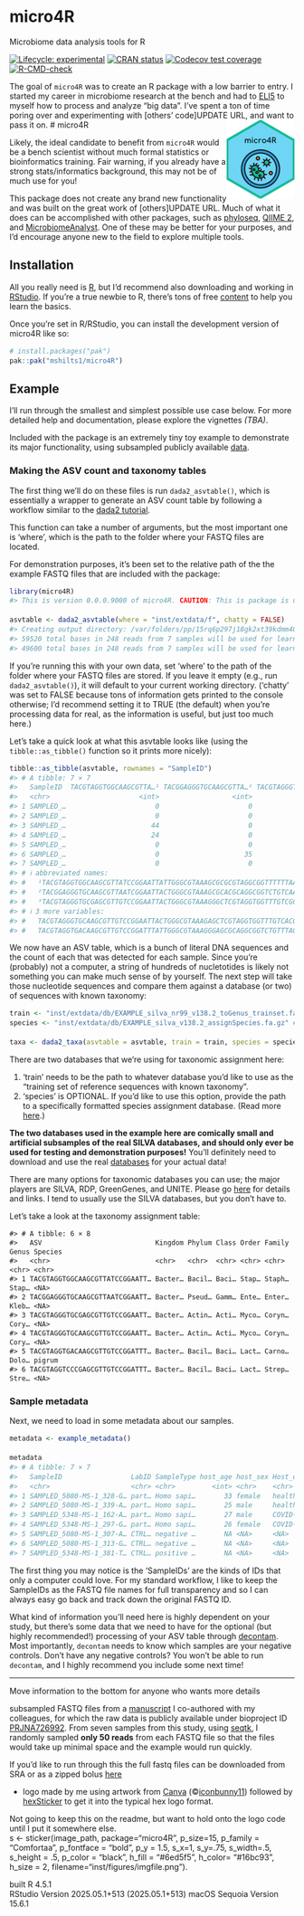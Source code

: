 
<!-- README.md is generated from README.Rmd. Please edit that file -->

# micro4R

Microbiome data analysis tools for R

<!-- badges: start -->

[![Lifecycle:
experimental](https://img.shields.io/badge/lifecycle-experimental-orange.svg)](https://lifecycle.r-lib.org/articles/stages.html#experimental)
[![CRAN
status](https://www.r-pkg.org/badges/version/micro4R)](https://CRAN.R-project.org/)
[![Codecov test
coverage](https://codecov.io/gh/mshilts1/micro4R/graph/badge.svg)](https://app.codecov.io/gh/mshilts1/micro4R)
[![R-CMD-check](https://github.com/mshilts1/micro4R/actions/workflows/R-CMD-check.yaml/badge.svg)](https://github.com/mshilts1/micro4R/actions/workflows/R-CMD-check.yaml)
<!-- badges: end -->

The goal of `micro4R` was to create an R package with a low barrier to
entry. I started my career in microbiome research at the bench and had
to
[ELI5](https://media0.giphy.com/media/v1.Y2lkPTc5MGI3NjExY3hrYzg1a2I2eGtuNWIwYTRqNDMzNGE0cWlkNGE5OXB4ZHV1YXY4dCZlcD12MV9pbnRlcm5hbF9naWZfYnlfaWQmY3Q9Zw/WsNbxuFkLi3IuGI9NU/giphy.gif)
to myself how to process and analyze “big data”. I’ve spent a ton of
time poring over and experimenting with \[others’ code\]UPDATE URL, and
want to pass it on. \# micro4R
<a href="https://mshilts1.github.io/micro4R/"><img src="man/figures/logo.png" align="right" height="139" alt="micro4R website" /></a>

Likely, the ideal candidate to benefit from `micro4R` would be a bench
scientist without much formal statistics or bioinformatics training.
Fair warning, if you already have a strong stats/informatics background,
this may not be of much use for you!

This package does not create any brand new functionality and was built
on the great work of \[others\]UPDATE URL. Much of what it does can be
accomplished with other packages, such as
[phyloseq](https://bioconductor.org/packages/release/bioc/html/phyloseq.html),
[QIIME 2](https://qiime2.org), and
[MicrobiomeAnalyst](https://www.microbiomeanalyst.ca). One of these may
be better for your purposes, and I’d encourage anyone new to the field
to explore multiple tools.

## Installation

All you really need is [R](https://cran.rstudio.com), but I’d recommend
also downloading and working in
[RStudio](https://posit.co/download/rstudio-desktop/). If you’re a true
newbie to R, there’s tons of free
[content](https://www.reddit.com/user/jjkraker/comments/zfhe1e/i_want_to_learn_basics_of_r_if_so_heres_a_reading/)
to help you learn the basics.

Once you’re set in R/RStudio, you can install the development version of
micro4R like so:

``` r
# install.packages("pak")
pak::pak("mshilts1/micro4R")
```

## Example

I’ll run through the smallest and simplest possible use case below. For
more detailed help and documentation, please explore the vignettes
*(TBA)*.

Included with the package is an extremely tiny toy example to
demonstrate its major functionality, using subsampled publicly available
[data](https://www.ncbi.nlm.nih.gov/bioproject/PRJNA726992).

### Making the ASV count and taxonomy tables

The first thing we’ll do on these files is run `dada2_asvtable()`, which
is essentially a wrapper to generate an ASV count table by following a
workflow similar to the [dada2
tutorial](https://benjjneb.github.io/dada2/tutorial.html).

This function can take a number of arguments, but the most important one
is ‘where’, which is the path to the folder where your FASTQ files are
located.

For demonstration purposes, it’s been set to the relative path of the
the example FASTQ files that are included with the package:

``` r
library(micro4R)
#> This is version 0.0.0.9000 of micro4R. CAUTION: This is package is under active development and its functions may change at any time, without warning! Please visit https://github.com/mshilts1/micro4R to see recent changes.

asvtable <- dada2_asvtable(where = "inst/extdata/f", chatty = FALSE)
#> Creating output directory: /var/folders/pp/15rq6p297j18gk2xt39kdmm40000gp/T//RtmpKfiPRU/dada2_out/filtered
#> 59520 total bases in 248 reads from 7 samples will be used for learning the error rates.
#> 49600 total bases in 248 reads from 7 samples will be used for learning the error rates.
```

If you’re running this with your own data, set ‘where’ to the path of
the folder where your FASTQ files are stored. If you leave it empty
(e.g., run `dada2_asvtable()`), it will default to your current working
directory. (‘chatty’ was set to FALSE because tons of information gets
printed to the console otherwise; I’d recommend setting it to TRUE (the
default) when you’re processing data for real, as the information is
useful, but just too much here.)

Let’s take a quick look at what this asvtable looks like (using the
`tibble::as_tibble()` function so it prints more nicely):

``` r
tibble::as_tibble(asvtable, rownames = "SampleID")
#> # A tibble: 7 × 7
#>   SampleID  TACGTAGGTGGCAAGCGTTA…¹ TACGGAGGGTGCAAGCGTTA…² TACGTAGGGTGCGAGCGTTG…³
#>   <chr>                      <int>                  <int>                  <int>
#> 1 SAMPLED_…                      0                      0                      0
#> 2 SAMPLED_…                      0                      0                      0
#> 3 SAMPLED_…                     44                      0                      0
#> 4 SAMPLED_…                     24                      0                      0
#> 5 SAMPLED_…                      0                      0                     12
#> 6 SAMPLED_…                      0                     35                      6
#> 7 SAMPLED_…                      0                      0                      0
#> # ℹ abbreviated names:
#> #   ¹​TACGTAGGTGGCAAGCGTTATCCGGAATTATTGGGCGTAAAGCGCGCGTAGGCGGTTTTTTAAGTCTGATGTGAAAGCCCACGGCTCAACCGTGGAGGGTCATTGGAAACTGGAAAACTTGAGTGCAGAAGAGGAAAGTGGAATTCCATGTGTAGCGGTGAAATGCGCAGAGATATGGAGGAACACCAGTGGCGAAGGCGACTTTCTGGTCTGTAACTGACGCTGATGTGCGAAAGCGTGGGGATCAAACAGG,
#> #   ²​TACGGAGGGTGCAAGCGTTAATCGGAATTACTGGGCGTAAAGCGCACGCAGGCGGTCTGTCAAGTCGGATGTGAAATCCCCGGGCTCAACCTGGGAACTGCATTCGAAACTGGCAGGCTAGAGTCTTGTAGAGGGGGGTAGAATTCCAGGTGTAGCGGTGAAATGCGTAGAGATCTGGAGGAATACCGGTGGCGAAGGCGGCCCCCTGGACAAAGACTGACGCTCAGGTGCGAAAGCGTGGGGAGCAAACAGG,
#> #   ³​TACGTAGGGTGCGAGCGTTGTCCGGAATTACTGGGCGTAAAGGGCTCGTAGGTGGTTTGTCGCGTCGTCTGTGAAATTCTGGGGCTTAACTCCGGGCGTGCAGGCGATACGGGCATAACTTGAGTGCTGTAGGGGTAACTGGAATTCCTGGTGTAGCGGTGAAATGCGCAGATATCAGGAGGAACACCGATGGCGAAGGCAGGTTACTGGGCAGTTACTGACGCTGAGGAGCGAAAGCATGGGTAGCGAACAGG
#> # ℹ 3 more variables:
#> #   TACGTAGGGTGCAAGCGTTGTCCGGAATTACTGGGCGTAAAGAGCTCGTAGGTGGTTTGTCACGTCGTCTGTGAAATTCCACAGCTTAACTGTGGGCGTGCAGGCGATACGGGCTGACTTGAGTACTGTAGGGGTAACTGGAATTCCTGGTGTAGCGGTGAAATGCGCAGATATCAGGAGGAACACCGATGGCGAAGGCAGGTTACTGGGCAGTTACTGACGCTGAGGAGCGAAAGCATGGGTAGCAAACAGG <int>,
#> #   TACGTAGGTGACAAGCGTTGTCCGGATTTATTGGGCGTAAAGGGAGCGCAGGCGGTCTGTTTAGTCTAATGTGAAAGCCCACGGCTTAACCGTGGAACGGCATTGGAAACTGACAGACTTGAATGTAGAAGAGGAAAATGGAATTCCAAGTGTAGCGGTGGAATGCGTAGATATTTGGAGGAACACCAGTGGCGAAGGCGATTTTCTGGTCTAACATTGACGCTGAGGCTCGAAAGCGTGGGGAGCGAACAGG <int>, …
```

We now have an ASV table, which is a bunch of literal DNA sequences and
the count of each that was detected for each sample. Since you’re
(probably) not a computer, a string of hundreds of nucletotides is
likely not something you can make much sense of by yourself. The next
step will take those nucleotide sequences and compare them against a
database (or two) of sequences with known taxonomy:

``` r
train <- "inst/extdata/db/EXAMPLE_silva_nr99_v138.2_toGenus_trainset.fa.gz" # set training database
species <- "inst/extdata/db/EXAMPLE_silva_v138.2_assignSpecies.fa.gz" # set species database

taxa <- dada2_taxa(asvtable = asvtable, train = train, species = species, chatty = FALSE)
```

There are two databases that we’re using for taxonomic assignment
here:  
1. ‘train’ needs to be the path to whatever database you’d like to use
as the “training set of reference sequences with known taxonomy”.  
2. ‘species’ is OPTIONAL. If you’d like to use this option, provide the
path to a specifically formatted species assignment database. (Read more
[here](https://benjjneb.github.io/dada2/assign.html#species-assignment).)

**The two databases used in the example here are comically small and
artificial subsamples of the real SILVA databases, and should only ever
be used for testing and demonstration purposes!** You’ll definitely need
to download and use the real
[databases](https://benjjneb.github.io/dada2/training.html) for your
actual data!

There are many options for taxonomic databases you can use; the major
players are SILVA, RDP, GreenGenes, and UNITE. Please go
[here](https://benjjneb.github.io/dada2/training.html) for details and
links. I tend to usually use the SILVA databases, but you don’t have to.

Let’s take a look at the taxonomy assignment table:

    #> # A tibble: 6 × 8
    #>   ASV                            Kingdom Phylum Class Order Family Genus Species
    #>   <chr>                          <chr>   <chr>  <chr> <chr> <chr>  <chr> <chr>  
    #> 1 TACGTAGGTGGCAAGCGTTATCCGGAATT… Bacter… Bacil… Baci… Stap… Staph… Stap… <NA>   
    #> 2 TACGGAGGGTGCAAGCGTTAATCGGAATT… Bacter… Pseud… Gamm… Ente… Enter… Kleb… <NA>   
    #> 3 TACGTAGGGTGCGAGCGTTGTCCGGAATT… Bacter… Actin… Acti… Myco… Coryn… Cory… <NA>   
    #> 4 TACGTAGGGTGCAAGCGTTGTCCGGAATT… Bacter… Actin… Acti… Myco… Coryn… Cory… <NA>   
    #> 5 TACGTAGGTGACAAGCGTTGTCCGGATTT… Bacter… Bacil… Baci… Lact… Carno… Dolo… pigrum 
    #> 6 TACGTAGGTCCCGAGCGTTGTCCGGATTT… Bacter… Bacil… Baci… Lact… Strep… Stre… <NA>

### Sample metadata

Next, we need to load in some metadata about our samples.

``` r
metadata <- example_metadata()

metadata
#> # A tibble: 7 × 7
#>   SampleID                 LabID SampleType host_age host_sex Host_disease neg  
#>   <chr>                    <chr> <chr>         <int> <chr>    <chr>        <lgl>
#> 1 SAMPLED_5080-MS-1_328-G… part… Homo sapi…       33 female   healthy      FALSE
#> 2 SAMPLED_5080-MS-1_339-A… part… Homo sapi…       25 male     healthy      FALSE
#> 3 SAMPLED_5348-MS-1_162-A… part… Homo sapi…       27 male     COVID-19     FALSE
#> 4 SAMPLED_5348-MS-1_297-G… part… Homo sapi…       26 female   COVID-19     FALSE
#> 5 SAMPLED_5080-MS-1_307-A… CTRL… negative …       NA <NA>     <NA>         TRUE 
#> 6 SAMPLED_5080-MS-1_313-G… CTRL… negative …       NA <NA>     <NA>         TRUE 
#> 7 SAMPLED_5348-MS-1_381-T… CTRL… positive …       NA <NA>     <NA>         FALSE
```

The first thing you may notice is the ‘SampleIDs’ are the kinds of IDs
that only a computer could love. For my standard workflow, I like to
keep the SampleIDs as the FASTQ file names for full transparency and so
I can always easy go back and track down the original FASTQ ID.

What kind of information you’ll need here is highly dependent on your
study, but there’s some data that we need to have for the optional (but
highly recommended!) processing of your ASV table through
[decontam](https://github.com/benjjneb/decontam). Most importantly,
`decontam` needs to know which samples are your negative controls. Don’t
have any negative controls? You won’t be able to run `decontam`, and I
highly recommend you include some next time!

------------------------------------------------------------------------

Move information to the bottom for anyone who wants more details

subsampled FASTQ files from a
[manuscript](https://pmc.ncbi.nlm.nih.gov/articles/PMC8819187/) I
co-authored with my colleagues, for which the raw data is publicly
available under bioproject ID
[PRJNA726992](https://www.ncbi.nlm.nih.gov/bioproject/PRJNA726992). From
seven samples from this study, using
[seqtk](https://github.com/lh3/seqtk), I randomly sampled **only 50
reads** from each FASTQ file so that the files would take up minimal
space and the example would run quickly.

If you’d like to run through this the full fastq files can be downloaded
from SRA or as a zipped bolus
[here](https://drive.google.com/file/d/1NOvmsxFxWb1Vigq8rdb5SCfLLNu-Qjy8/view?usp=sharing)

- logo made by me using artwork from [Canva](https://www.canva.com/)
  (©[iconbunny11](https://www.canva.com/p/id/BAClqvm1MBE/)) followed by
  [hexSticker](https://github.com/GuangchuangYu/hexSticker) to get it
  into the typical hex logo format.

Not going to keep this on the readme, but want to hold onto the logo
code until I put it somewhere else.  
s \<- sticker(image_path, package=“micro4R”, p_size=15, p_family =
“Comfortaa”, p_fontface = “bold”, p_y = 1.5, s_x=1, s_y=.75, s_width=.5,
s_height = .5, p_color = “black”, h_fill = “\#6ed5f5”, h_color=
“\#16bc93”, h_size = 2, filename=“inst/figures/imgfile.png”).

built R 4.5.1  
RStudio Version 2025.05.1+513 (2025.05.1+513) macOS Sequoia Version
15.6.1
